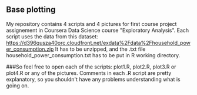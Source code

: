 ## Base plotting
My repository contains 4 scripts and 4 pictures for first course project assignement in Coursera Data Science course
"Exploratory Analysis".
Each script uses the data from this dataset: https://d396qusza40orc.cloudfront.net/exdata%2Fdata%2Fhousehold_power_consumption.zip
It has to be unzipped, and the .txt file household_power_consumption.txt has to be put in R working directory.

###So feel free to open each of the scripts: 
plot1.R, plot2.R, plot3.R or plot4.R or any of the pictures.
Comments in each .R script are pretty explanatory, so you shouldn't have any problems understanding what is going on.
